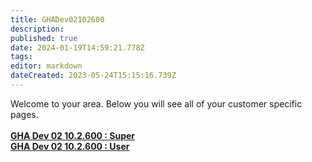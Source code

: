 ```yaml
---
title: GHADev02102600
description: 
published: true
date: 2024-01-19T14:59:21.778Z
tags: 
editor: markdown
dateCreated: 2023-05-24T15:15:16.739Z
---
```


Welcome to your area. Below you will see all of your customer specific pages.<br><br><b>[GHA Dev 02 10.2.600 : Super](/Apps/Customers/GHADev02102600/GHADev02102600~Super)<br></b><b>[GHA Dev 02 10.2.600 : User](/Apps/Customers/GHADev02102600/GHADev02102600~User)<br></b>
